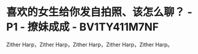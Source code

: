 # 喜欢的女生给你发自拍照、该怎么聊？ - P1 - 撩妹成成 - BV1TY411M7NF

Zither Harp，Zither Harp，Zither Harp，Zither Harp，Zither Harp。